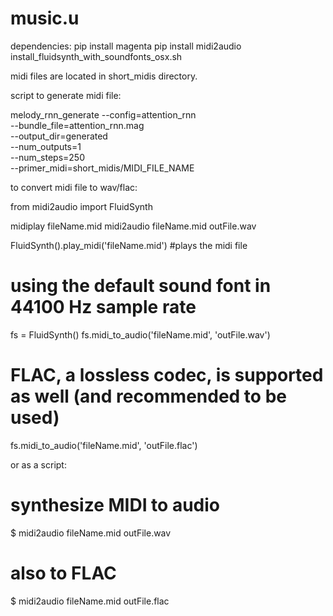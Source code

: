# music.u

dependencies:
pip install magenta
pip install midi2audio
install_fluidsynth_with_soundfonts_osx.sh


midi files are located in short_midis directory.


script to generate midi file:

melody_rnn_generate --config=attention_rnn \
--bundle_file=attention_rnn.mag \
--output_dir=generated \
--num_outputs=1 \
--num_steps=250 \
--primer_midi=short_midis/MIDI_FILE_NAME


to convert midi file to wav/flac:

  from midi2audio import FluidSynth

  midiplay fileName.mid
  midi2audio fileName.mid outFile.wav
  
  FluidSynth().play_midi('fileName.mid')   #plays the midi file
  
  # using the default sound font in 44100 Hz sample rate
  fs = FluidSynth()
  fs.midi_to_audio('fileName.mid', 'outFile.wav')

  # FLAC, a lossless codec, is supported as well (and recommended to be used)
  fs.midi_to_audio('fileName.mid', 'outFile.flac')


or as a script:

  # synthesize MIDI to audio
  $ midi2audio fileName.mid outFile.wav

  # also to FLAC
  $ midi2audio fileName.mid outFile.flac
